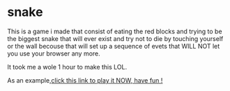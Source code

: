 # snake
This is a game i made that consist of eating the red blocks and trying to be the biggest snake that will ever exist and try not to die by touching yourself or the wall becouse that will set up a sequence of evets that WILL NOT let you use your browser any more.

It took me a wole 1 hour to make this LOL.

As an example,<a href="http://htmlpreview.github.io/?https://github.com/Duduoop/snake/blob/main/snake.html">click this link to play it NOW, have fun !</a>



